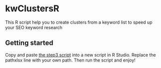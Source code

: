 # kwClustersR
This R script help you to create clusters from a keyword list to speed up your SEO keyword research

## Getting started
Copy and paste [the step3 script](https://github.com/remibacha/kwClustersR/blob/master/step3.R) into a new script in R Studio.
Replace the pathxlsx line with your own path.
Then run the script and enjoy!
